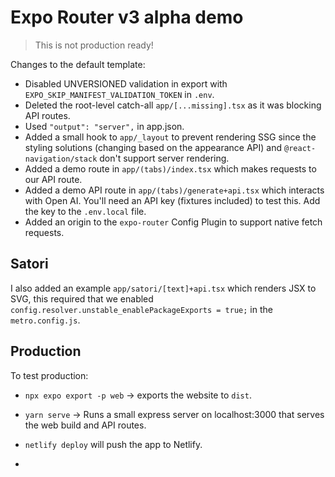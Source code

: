 # Expo Router v3 alpha demo

> This is not production ready!

Changes to the default template:

- Disabled UNVERSIONED validation in export with `EXPO_SKIP_MANIFEST_VALIDATION_TOKEN` in `.env`.
- Deleted the root-level catch-all `app/[...missing].tsx` as it was blocking API routes.
- Used `"output": "server",` in app.json.
- Added a small hook to `app/_layout` to prevent rendering SSG since the styling solutions (changing based on the appearance API) and `@react-navigation/stack` don't support server rendering.
- Added a demo route in `app/(tabs)/index.tsx` which makes requests to our API route.
- Added a demo API route in `app/(tabs)/generate+api.tsx` which interacts with Open AI. You'll need an API key (fixtures included) to test this. Add the key to the `.env.local` file.
- Added an origin to the `expo-router` Config Plugin to support native fetch requests.

## Satori

I also added an example `app/satori/[text]+api.tsx` which renders JSX to SVG, this required that we enabled `config.resolver.unstable_enablePackageExports = true;` in the `metro.config.js`.

## Production

To test production:

- `npx expo export -p web` -> exports the website to `dist`.
- `yarn serve` -> Runs a small express server on localhost:3000 that serves the web build and API routes.

- `netlify deploy` will push the app to Netlify.

-
